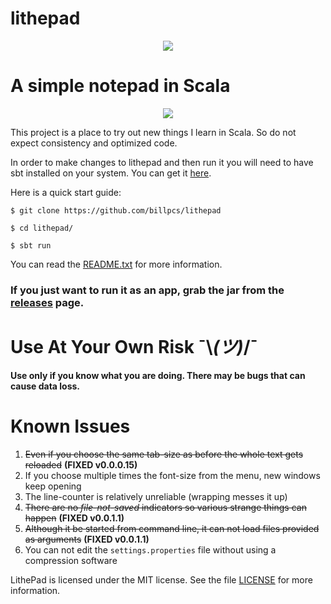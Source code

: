 lithepad
======

<p align="center">
<img src="http://i.imgur.com/fhkgMF7.png">
</p>

A simple notepad in Scala
=

<p align="center">
<img src="http://i.imgur.com/YtpECPA.png">
</p>

This project is a place to try out new things I learn in Scala. So do not expect consistency and optimized code.

In order to make changes to lithepad and then run it you will need to have sbt installed on your system.
You can get it [here](http://www.scala-sbt.org/download.html).

Here is a quick start guide:

`$ git clone https://github.com/billpcs/lithepad`

`$ cd lithepad/`

`$ sbt run`


You can read the [README.txt](https://raw.githubusercontent.com/billpcs/lithepad/master/src/main/resources/README.txt) for more information.

### If you just want to run it as an app, grab the jar from the [releases](https://github.com/billpcs/lithepad/releases) page.

# Use At Your Own Risk ¯\\_(ツ)_/¯

**Use only if you know what you are doing. There may be bugs that can cause data loss.**


Known Issues
=======

 1. <s>Even if you choose the same tab-size as before the whole text gets reloaded</s> **(FIXED v0.0.0.15)**
 2. If you choose multiple times the font-size from the menu, new windows keep opening
 3. The line-counter is relatively unreliable (wrapping messes it up)
 4. <s>There are no *file-not-saved* indicators so various strange things can happen</s> **(FIXED v0.0.1.1)**
 5. <s>Although it be started from command line, it can not load files provided as arguments</s> **(FIXED v0.0.1.1)**
 6. You can not edit the `settings.properties` file without using a compression software

LithePad is licensed under the MIT license. See the file
[LICENSE](https://github.com/billpcs/LithePad/blob/master/LICENSE) for more information.
